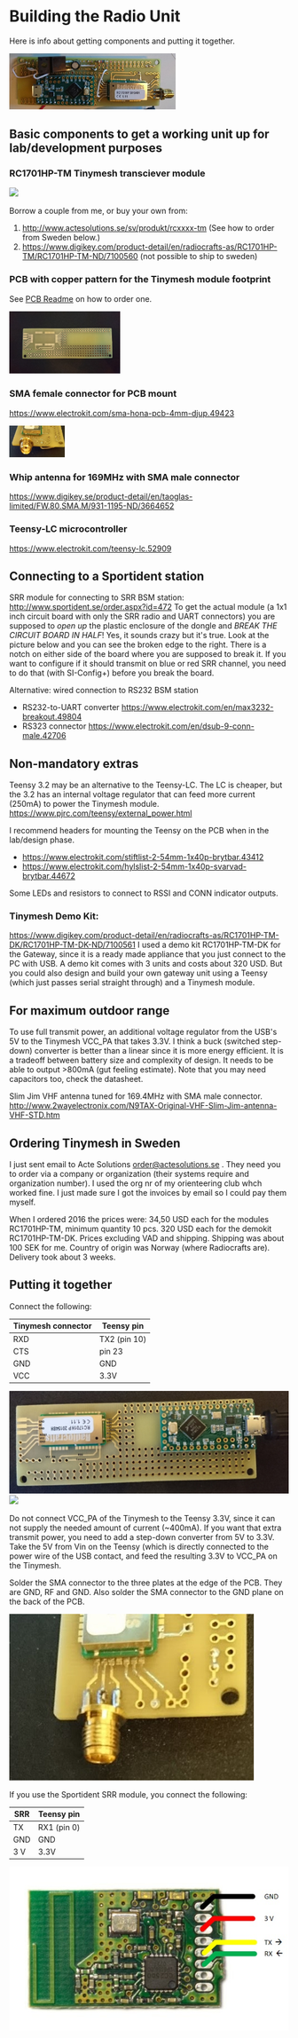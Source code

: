 # Building the Radio Unit
Here is info about getting components and putting it together.

<img src="./docs/RadioUnitMounted1.jpg" width="300">

## Basic components to get a working unit up for lab/development purposes

### RC1701HP-TM	Tinymesh transciever module
<img src="https://radiocrafts.com/wp-content/uploads/2016/08/Produkt2_300dpi_3x2inch-1.jpg" width="100">

Borrow a couple from me, or buy your own from:
1. http://www.actesolutions.se/sv/produkt/rcxxxx-tm (See how to order from Sweden below.)
2. https://www.digikey.com/product-detail/en/radiocrafts-as/RC1701HP-TM/RC1701HP-TM-ND/7100560 (not possible to ship to sweden)

### PCB with copper pattern for the Tinymesh module footprint
See [PCB Readme](./PCB/README.md) on how to order one.

<img src="./docs/PCB.JPG" width="200">

### SMA female connector for PCB mount
https://www.electrokit.com/sma-hona-pcb-4mm-djup.49423

<img src="./docs/RadioUnitAntennaConnector2.jpg" width="100">

### Whip antenna for 169MHz with SMA male connector 
https://www.digikey.se/product-detail/en/taoglas-limited/FW.80.SMA.M/931-1195-ND/3664652

### Teensy-LC microcontroller
https://www.electrokit.com/teensy-lc.52909

## Connecting to a Sportident station

SRR module for connecting to SRR BSM station: 
http://www.sportident.se/order.aspx?id=472
To get the actual module (a 1x1 inch circuit board with only the SRR radio and UART connectors) you are supposed to *open up* the plastic enclosure of the dongle and *BREAK THE CIRCUIT BOARD IN HALF*! Yes, it sounds crazy but it's true. Look at the picture below and you can see the broken edge to the right. There is a notch on either side of the board where you are supposed to break it. If you want to configure if it should transmit on blue or red SRR channel, you need to do that (with SI-Config+) before you break the board.

Alternative: wired connection to RS232 BSM station
- RS232-to-UART converter
https://www.electrokit.com/en/max3232-breakout.49804
- RS323 connector
https://www.electrokit.com/en/dsub-9-conn-male.42706


## Non-mandatory extras
Teensy 3.2 may be an alternative to the Teensy-LC. The LC is cheaper, but the 3.2 has an internal voltage regulator that can feed more current (250mA) to power the Tinymesh module.
https://www.pjrc.com/teensy/external_power.html

I recommend headers for mounting the Teensy on the PCB when in the lab/design phase.
- https://www.electrokit.com/stiftlist-2-54mm-1x40p-brytbar.43412
- https://www.electrokit.com/hylslist-2-54mm-1x40p-svarvad-brytbar.44672

Some LEDs and resistors to connect to RSSI and CONN indicator outputs.

### Tinymesh Demo Kit:
https://www.digikey.com/product-detail/en/radiocrafts-as/RC1701HP-TM-DK/RC1701HP-TM-DK-ND/7100561 
I used a demo kit RC1701HP-TM-DK for the Gateway, since it is a ready made appliance that you just connect to the PC with USB. A demo kit comes with 3 units and costs about 320 USD. But you could also design and build your own gateway unit using a Teensy (which just passes serial straight through) and a Tinymesh module. 

## For maximum outdoor range
To use full transmit power, an additional voltage regulator from the USB's 5V to the Tinymesh VCC_PA that takes 3.3V. I think a buck (switched step-down) converter is better than a linear since it is more energy efficient. It is a tradeoff between battery size and complexity of design. It needs to be able to output >800mA (gut feeling estimate). Note that you may need capacitors too, check the datasheet.

Slim Jim VHF antenna tuned for 169.4MHz with SMA male connector.
http://www.2wayelectronix.com/N9TAX-Original-VHF-Slim-Jim-antenna-VHF-STD.htm

## Ordering Tinymesh in Sweden

I just sent email to Acte Solutions order@actesolutions.se .
They need you to order via a company or organization (their systems require and organization number). I used the org nr of my orienteering club whch worked fine. I just made sure I got the invoices by email so I could pay them myself.

When I ordered 2016 the prices were:
34,50 USD each for the modules RC1701HP-TM, minimum quantity 10 pcs.
320 USD each for the demokit RC1701HP-TM-DK.
Prices excluding VAD and shipping. Shipping was about 100 SEK for me. Country of origin was Norway (where Radiocrafts are).
Delivery took about 3 weeks.


## Putting it together
Connect the following:

| Tinymesh connector | Teensy pin |
| --- | --- |
| RXD | TX2 (pin 10) |
| CTS | pin 23 |
| GND | GND |
| VCC | 3.3V |

<img src="./docs/RadioUnitPinouts.jpg">

<img src="https://www.pjrc.com/teensy/teensylc_front_pinout.png" width="300">

Do not connect VCC_PA of the Tinymesh to the Teensy 3.3V, since it can not supply the needed amount of current (~400mA). If you want that extra transmit power, you need to add a step-down converter from 5V to 3.3V. Take the 5V from Vin on the Teensy (which is directly connected to the power wire of the USB contact, and feed the resulting 3.3V to VCC_PA on the Tinymesh.

Solder the SMA connector to the three plates at the edge of the PCB. They are GND, RF and GND. Also solder the SMA connector to the GND plane on the back of the PCB.

<img src="./docs/RadioUnitAntennaConnector1.jpg" >

If you use the Sportident SRR module, you connect the following:

| SRR | Teensy pin |
| --- | --- |
| TX | RX1 (pin 0) |
| GND | GND |
| 3 V | 3.3V |

![srr pinout](../docs/SRR-pinout.jpg)
